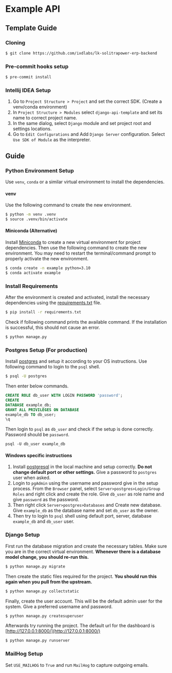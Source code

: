 # Example API

## Template Guide

### Cloning

```bash
$ git clone https://github.com/ixdlabs/lk-solitrapower-erp-backend
```

### Pre-commit hooks setup

```bash
$ pre-commit install
```

### Intellij IDEA Setup

1. Go to `Project Structure > Project` and set the correct SDK. (Create a venv/conda environment)
2. In `Project Structure > Modules` select `django-api-template` and set its name to correct project name.
3. In the same dialog, select `Django` module and set project root and settings locations.
4. Go to `Edit Configurations` and Add `Django Server` configuration. Select `Use SDK of Module` as the interpreter.

## Guide

### Python Environment Setup

Use `venv`, `conda` or a similar virtual environment to install the dependencies.

#### venv

Use the following command to create the new environment.

```bash
$ python -m venv .venv
$ source .venv/bin/activate
```

#### Miniconda (Alternative)

Install [Miniconda](https://docs.conda.io/projects/conda/en/latest/user-guide/install/) to create a new virtual
environment for project dependencies. Then use the following command to create the new environment. You may need to
restart the terminal/command prompt to properly activate the new environment.

```bash
$ conda create -n example python=3.10
$ conda activate example
```

### Install Requirements

After the environment is created and activated, install the necessary dependencies using
the [requirements.txt](requirements.txt) file.

```bash
$ pip install -r requirements.txt
```

Check if following command prints the available command. If the installation is successful, this should not cause an
error.

```bash
$ python manage.py
```

### Postgres Setup (For production)

Install [postgres](https://www.postgresql.org/download/) and setup it according to your OS instructions. Use following
command to login to the `psql` shell.

```bash
$ psql -U postgres
```

Then enter below commands.

```sql
CREATE ROLE db_user WITH LOGIN PASSWORD 'password';
CREATE
DATABASE example_db;
GRANT ALL PRIVILEGES ON DATABASE
example_db TO db_user;
\q
```

Then login to `psql` as `db_user` and check if the setup is done correctly. Password should be `password`.

```
psql -U db_user example_db
```

#### Windows specific instructions

1. Install [postgresql](https://www.postgresql.org/) in the local machine and setup correctly. **Do not change default
   port or other settings.** Give a password to `postgres` user when asked.
2. Login to `pgAdmin` using the username and password give in the setup process. From the `Browser` panel,
   select `Server>postgres>Login/Group Roles` and right click and create the role. Give `db_user` as role name and
   give `password` as the password.
3. Then right click `Server>postgres>Databases` and Create new database. Give `example_db` as the database name and
   set `db_user` as the owner.
4. Then try to login to `psql` shell using default port, server, database `example_db` and `db_user` user.

### Django Setup

First run the database migration and create the necessary tables. Make sure you are in the correct virtual
environment. **Whenever there is a database model change, you should re-run this.**

```bash
$ python manage.py migrate
```

Then create the static files required for the project. **You should run this again when you pull from the upstream.**

```bash
$ python manage.py collectstatic
```

Finally, create the user account. This will be the default admin user for the system. Give a preferred username and
password.

```bash
$ python manage.py createsuperuser
```

Afterwards try running the project. The default url for the dashboard
is [http://127.0.0.1:8000/](http://127.0.0.1:8000/)

```bash
$ python manage.py runserver
```

### MailHog Setup

Set `USE_MAILHOG` to `True` and run `MailHog` to capture outgoing emails.
